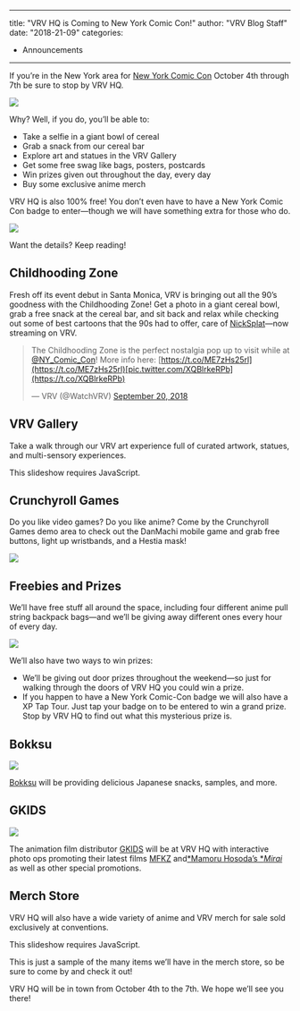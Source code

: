 
---
title: "VRV HQ is Coming to New York Comic Con!"
author: "VRV Blog Staff"
date: "2018-21-09"
categories:
- Announcements
---

If you&#8217;re in the New York area for [New York Comic Con](http://newyorkcomiccon.com/) October 4th through 7th be sure to stop by VRV HQ.

![](https://i1.wp.com/vrvblog.co/wp-content/uploads/2018/09/VRVHQ_logo-1.jpg?resize=1170%2C130&#038;ssl=1)

Why? Well, if you do, you&#8217;ll be able to: 

- Take a selfie in a giant bowl of cereal
- Grab a snack from our cereal bar
- Explore art and statues in the VRV Gallery
- Get some free swag like bags, posters, postcards
- Win prizes given out throughout the day, every day
- Buy some exclusive anime merch

VRV HQ is also 100% free! You don’t even have to have a New York Comic Con badge to enter—though we will have something extra for those who do.

![](https://i0.wp.com/vrvblog.co/wp-content/uploads/2018/09/map.jpg?resize=1170%2C386&#038;ssl=1)

Want the details? Keep reading!

## Childhooding Zone

Fresh off its event debut in Santa Monica, VRV is bringing out all the 90’s goodness with the Childhooding Zone! Get a photo in a giant cereal bowl, grab a free snack at the cereal bar, and sit back and relax while checking out some of best cartoons that the 90s had to offer, care of [NickSplat](https://vrv.co/nicksplat)—now streaming on VRV.

> The Childhooding Zone is the perfect nostalgia pop up to visit while at [@NY_Comic_Con](https://twitter.com/NY_Comic_Con?ref_src=twsrc%5Etfw)! More info here: [https://t.co/ME7zHs25rl](https://t.co/ME7zHs25rl)[pic.twitter.com/XQBlrkeRPb](https://t.co/XQBlrkeRPb)
> 
> &mdash; VRV (@WatchVRV) [September 20, 2018](https://twitter.com/WatchVRV/status/1042821613002076160?ref_src=twsrc%5Etfw)

## VRV Gallery

Take a walk through our VRV art experience full of curated artwork, statues, and multi-sensory experiences.

This slideshow requires JavaScript.

## Crunchyroll Games

Do you like video games? Do you like anime? Come by the Crunchyroll Games demo area to check out the DanMachi mobile game and grab free buttons, light up wristbands, and a Hestia mask!

![](https://i1.wp.com/vrvblog.co/wp-content/uploads/2018/09/Say-Ya-Event-Photography-20180903-101.jpg?resize=1170%2C780&#038;ssl=1)

## Freebies and Prizes

We&#8217;ll have free stuff all around the space, including four different anime pull string backpack bags—and we&#8217;ll be giving away different ones every hour of every day.

![](https://i2.wp.com/vrvblog.co/wp-content/uploads/2018/09/2018-bags.jpg?resize=756%2C785&#038;ssl=1)

We&#8217;ll also have two ways to win prizes:

- We&#8217;ll be giving out door prizes throughout the weekend—so just for walking through the doors of VRV HQ you could win a prize.
- If you happen to have a New York Comic-Con badge we will also have a XP Tap Tour. Just tap your badge on to be entered to win a grand prize. Stop by VRV HQ to find out what this mysterious prize is.

## Bokksu

![](https://i1.wp.com/vrvblog.co/wp-content/uploads/2018/09/Bokksu_logo_stack-300x251.png?resize=300%2C251&#038;ssl=1)

[Bokksu](https://www.bokksu.com/) will be providing delicious Japanese snacks, samples, and more.

## GKIDS

![](https://i1.wp.com/vrvblog.co/wp-content/uploads/2018/09/gkids_logo_white_bg_1024-copy-300x300.png?resize=300%2C300&#038;ssl=1)

The animation film distributor [GKIDS](https://gkids.com/) will be at VRV HQ with interactive photo ops promoting their latest films [MFKZ](http://gkidstickets.com/us/mfkz/?campaign=vrvblog) and[*Mamoru Hosoda&#8217;s **Mirai*](http://gkidstickets.com/us/mirai/?campaign=vrvblog) as well as other special promotions.

## Merch Store

VRV HQ will also have a wide variety of anime and VRV merch for sale sold exclusively at conventions.

This slideshow requires JavaScript.

This is just a sample of the many items we&#8217;ll have in the merch store, so be sure to come by and check it out!

VRV HQ will be in town from October 4th to the 7th. We hope we&#8217;ll see you there!
